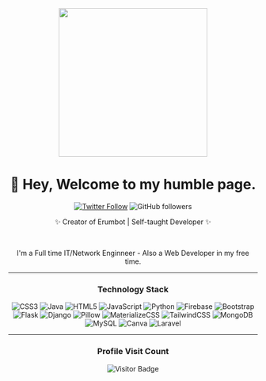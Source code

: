 <div align='center'>
  <img src="https://capsule-render.vercel.app/api?type=waving&height=300&text=Autrix&fontAlign=75&fontAlignY=40&color=gradient" height="300"/>
  <h1> 👋 Hey, Welcome to my humble page.</h1>
  <p></p>
  
  [![Twitter Follow](https://img.shields.io/twitter/follow/iAutrix?style=social)](https://twitter.com/intent/follow?screen_name=iAutrix)
  ![GitHub followers](https://img.shields.io/github/followers/Autrix?style=social)
  
  <p>✨ Creator of Erumbot | Self-taught Developer ✨</p>
  <br>
  <p>I'm a Full time IT/Network Enginneer - Also a Web Developer in my free time.</p>
  
---

  ### Technology Stack
  ![CSS3](https://img.shields.io/badge/css3-%231572B6.svg?style=for-the-badge&logo=css3&logoColor=white) 
  ![Java](https://img.shields.io/badge/java-%23ED8B00.svg?style=for-the-badge&logo=java&logoColor=white) 
  ![HTML5](https://img.shields.io/badge/html5-%23E34F26.svg?style=for-the-badge&logo=html5&logoColor=white) 
  ![JavaScript](https://img.shields.io/badge/javascript-%23323330.svg?style=for-the-badge&logo=javascript&logoColor=%23F7DF1E) 
  ![Python](https://img.shields.io/badge/Python-%23430098.svg?style=for-the-badge&logo=python&logoColor=white) 
  ![Firebase](https://img.shields.io/badge/firebase-%23039BE5.svg?style=for-the-badge&logo=firebase) 
  ![Bootstrap](https://img.shields.io/badge/bootstrap-%23563D7C.svg?style=for-the-badge&logo=bootstrap&logoColor=white) 
  ![Flask](https://img.shields.io/badge/Flask-%23FF2D20.svg?style=for-the-badge&logo=flask&logoColor=white) 
  ![Django](https://img.shields.io/badge/Django-%23000000.svg?style=for-the-badge&logo=django&logoColor=white) 
  ![Pillow](https://img.shields.io/badge/Pillow-CA4245?style=for-the-badge&logo=pillow&logoColor=white) 
  ![MaterializeCSS](https://img.shields.io/badge/MaterializeCSS-black?style=for-the-badge&logo=MaterializeCSS&badgeColor=010101) 
  ![TailwindCSS](https://img.shields.io/badge/tailwindcss-%2338B2AC.svg?style=for-the-badge&logo=tailwind-css&logoColor=white) 
  ![MongoDB](https://img.shields.io/badge/MongoDB-%234ea94b.svg?style=for-the-badge&logo=mongodb&logoColor=white) 
  ![MySQL](https://img.shields.io/badge/mysql-%2300f.svg?style=for-the-badge&logo=mysql&logoColor=white) 
  ![Canva](https://img.shields.io/badge/Canva-%2300C4CC.svg?style=for-the-badge&logo=Canva&logoColor=white)
  ![Laravel](https://img.shields.io/badge/Laravel-%2300C4CC.svg?style=for-the-badge&logo=Laravel&logoColor=white) 
  
---   
      
  ### Profile Visit Count   
  ![Visitor Badge](https://visitor-badge.laobi.icu/badge?page_id=autrix.autrix)
  <br> 
</div> 

<!---
Autrix/Autrix is a ✨ special ✨ repository because its `README.md` (this file) appears on your GitHub profile.
You can click the Preview link to take a look at your changes.
--->
